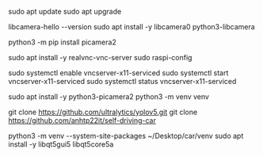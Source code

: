 sudo apt update
sudo apt upgrade

libcamera-hello --version
sudo apt install -y libcamera0 python3-libcamera

python3 -m pip install picamera2

sudo apt install -y realvnc-vnc-server
sudo raspi-config

sudo systemctl enable vncserver-x11-serviced
sudo systemctl start vncserver-x11-serviced
sudo systemctl status vncserver-x11-serviced

sudo apt install -y python3-picamera2
python3 -m venv venv

git clone https://github.com/ultralytics/yolov5.git
git clone https://github.com/anhtp22it/self-driving-car

python3 -m venv --system-site-packages ~/Desktop/car/venv
sudo apt install -y libqt5gui5 libqt5core5a
